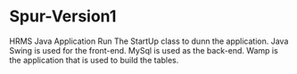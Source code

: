 # Spur-Version1
HRMS Java Application 
Run The StartUp class to dunn the application.
Java Swing is used for the front-end.
MySql is used as the back-end. Wamp is the application that is used to build the tables.

